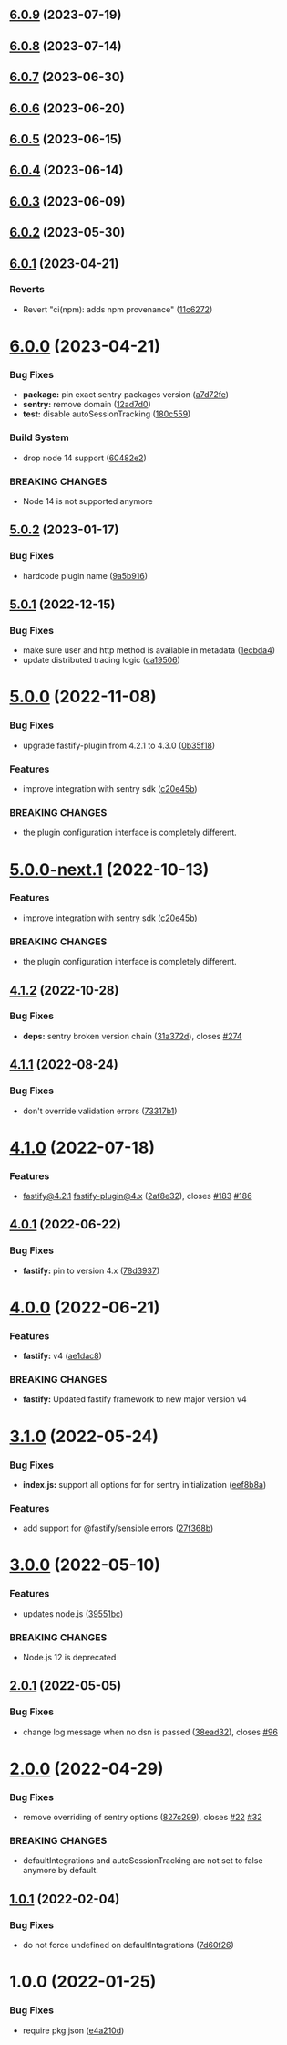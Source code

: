 ## [6.0.9](https://github.com/immobiliare/fastify-sentry/compare/v6.0.8...v6.0.9) (2023-07-19)

## [6.0.8](https://github.com/immobiliare/fastify-sentry/compare/v6.0.7...v6.0.8) (2023-07-14)

## [6.0.7](https://github.com/immobiliare/fastify-sentry/compare/v6.0.6...v6.0.7) (2023-06-30)

## [6.0.6](https://github.com/immobiliare/fastify-sentry/compare/v6.0.5...v6.0.6) (2023-06-20)

## [6.0.5](https://github.com/immobiliare/fastify-sentry/compare/v6.0.4...v6.0.5) (2023-06-15)

## [6.0.4](https://github.com/immobiliare/fastify-sentry/compare/v6.0.3...v6.0.4) (2023-06-14)

## [6.0.3](https://github.com/immobiliare/fastify-sentry/compare/v6.0.2...v6.0.3) (2023-06-09)

## [6.0.2](https://github.com/immobiliare/fastify-sentry/compare/v6.0.1...v6.0.2) (2023-05-30)

## [6.0.1](https://github.com/immobiliare/fastify-sentry/compare/v6.0.0...v6.0.1) (2023-04-21)


### Reverts

* Revert "ci(npm): adds npm provenance" ([11c6272](https://github.com/immobiliare/fastify-sentry/commit/11c62721f27c4c5a25df276b52d42fe72dbeda27))

# [6.0.0](https://github.com/immobiliare/fastify-sentry/compare/v5.0.2...v6.0.0) (2023-04-21)


### Bug Fixes

* **package:** pin exact sentry packages version ([a7d72fe](https://github.com/immobiliare/fastify-sentry/commit/a7d72fedaf06beb5207306f3160fa960f8751ea2))
* **sentry:** remove domain ([12ad7d0](https://github.com/immobiliare/fastify-sentry/commit/12ad7d0f944a2c293e02d98d61f65cf69a6b7cab))
* **test:** disable autoSessionTracking ([180c559](https://github.com/immobiliare/fastify-sentry/commit/180c5597950d190268a2a1e8008d8ba6fcdbd8ef))


### Build System

* drop node 14 support ([60482e2](https://github.com/immobiliare/fastify-sentry/commit/60482e29db28010850decd7b89b5545b409ed0d6))


### BREAKING CHANGES

* Node 14 is not supported anymore

## [5.0.2](https://github.com/immobiliare/fastify-sentry/compare/v5.0.1...v5.0.2) (2023-01-17)


### Bug Fixes

* hardcode plugin name ([9a5b916](https://github.com/immobiliare/fastify-sentry/commit/9a5b91691c3b9249a0926da006bfd66f873a5d1a))

## [5.0.1](https://github.com/immobiliare/fastify-sentry/compare/v5.0.0...v5.0.1) (2022-12-15)


### Bug Fixes

* make sure user and http method is available in metadata ([1ecbda4](https://github.com/immobiliare/fastify-sentry/commit/1ecbda45bef86ebacdc75e0d22fcec7ad8f02a0c))
* update distributed tracing logic ([ca19506](https://github.com/immobiliare/fastify-sentry/commit/ca1950692cf7b0f44c41d1025a34b0f51df829fb))

# [5.0.0](https://github.com/immobiliare/fastify-sentry/compare/v4.1.2...v5.0.0) (2022-11-08)


### Bug Fixes

* upgrade fastify-plugin from 4.2.1 to 4.3.0 ([0b35f18](https://github.com/immobiliare/fastify-sentry/commit/0b35f181ad031f0b47cd8e57e39261637d0f06f7))


### Features

* improve integration with sentry sdk ([c20e45b](https://github.com/immobiliare/fastify-sentry/commit/c20e45b4231645a0a8cbde3569da7051ccaa6ce2))


### BREAKING CHANGES

* the plugin configuration interface is completely different.

# [5.0.0-next.1](https://github.com/immobiliare/fastify-sentry/compare/v4.1.1...v5.0.0-next.1) (2022-10-13)


### Features

* improve integration with sentry sdk ([c20e45b](https://github.com/immobiliare/fastify-sentry/commit/c20e45b4231645a0a8cbde3569da7051ccaa6ce2))


### BREAKING CHANGES

* the plugin configuration interface is completely different.

## [4.1.2](https://github.com/immobiliare/fastify-sentry/compare/v4.1.1...v4.1.2) (2022-10-28)


### Bug Fixes

* **deps:** sentry broken version chain ([31a372d](https://github.com/immobiliare/fastify-sentry/commit/31a372d4f6c6b8584e16536737e977e25df8f741)), closes [#274](https://github.com/immobiliare/fastify-sentry/issues/274)

## [4.1.1](https://github.com/immobiliare/fastify-sentry/compare/v4.1.0...v4.1.1) (2022-08-24)


### Bug Fixes

* don't override validation errors ([73317b1](https://github.com/immobiliare/fastify-sentry/commit/73317b16072b8650f6aa5dac3d0581be7ac6baba))

# [4.1.0](https://github.com/immobiliare/fastify-sentry/compare/v4.0.1...v4.1.0) (2022-07-18)


### Features

* fastify@4.2.1 fastify-plugin@4.x ([2af8e32](https://github.com/immobiliare/fastify-sentry/commit/2af8e32239c249369e32c36ffc73e894fc092cec)), closes [#183](https://github.com/immobiliare/fastify-sentry/issues/183) [#186](https://github.com/immobiliare/fastify-sentry/issues/186)

## [4.0.1](https://github.com/immobiliare/fastify-sentry/compare/v4.0.0...v4.0.1) (2022-06-22)


### Bug Fixes

* **fastify:** pin to version 4.x ([78d3937](https://github.com/immobiliare/fastify-sentry/commit/78d39377615058cc9f9e549ce4e1af60fb67c24e))

# [4.0.0](https://github.com/immobiliare/fastify-sentry/compare/v3.1.0...v4.0.0) (2022-06-21)


### Features

* **fastify:** v4 ([ae1dac8](https://github.com/immobiliare/fastify-sentry/commit/ae1dac8de03a3d9d24ddec6f4186c91ecb79eed5))


### BREAKING CHANGES

* **fastify:** Updated fastify framework to new major version v4

# [3.1.0](https://github.com/immobiliare/fastify-sentry/compare/v3.0.0...v3.1.0) (2022-05-24)


### Bug Fixes

* **index.js:** support all options for for sentry initialization ([eef8b8a](https://github.com/immobiliare/fastify-sentry/commit/eef8b8a7f442c0b524875a258ae41827eeb4f38d))


### Features

* add support for @fastify/sensible errors ([27f368b](https://github.com/immobiliare/fastify-sentry/commit/27f368b84ff92f8f7a38db7fdea2ea181c2e68db))

# [3.0.0](https://github.com/immobiliare/fastify-sentry/compare/v2.0.1...v3.0.0) (2022-05-10)


### Features

* updates node.js ([39551bc](https://github.com/immobiliare/fastify-sentry/commit/39551bc67cc56edd0ce8ab89a280a24b9fc4ffd7))


### BREAKING CHANGES

* Node.js 12 is deprecated

## [2.0.1](https://github.com/immobiliare/fastify-sentry/compare/v2.0.0...v2.0.1) (2022-05-05)


### Bug Fixes

* change log message when no dsn is passed ([38ead32](https://github.com/immobiliare/fastify-sentry/commit/38ead3228c3eac400f4a02b7c9c49a8c1b77e1a6)), closes [#96](https://github.com/immobiliare/fastify-sentry/issues/96)

# [2.0.0](https://github.com/immobiliare/fastify-sentry/compare/v1.0.1...v2.0.0) (2022-04-29)


### Bug Fixes

* remove overriding of sentry options ([827c299](https://github.com/immobiliare/fastify-sentry/commit/827c29941fc0e3811d5bd0c2af63c37db17b879d)), closes [#22](https://github.com/immobiliare/fastify-sentry/issues/22) [#32](https://github.com/immobiliare/fastify-sentry/issues/32)


### BREAKING CHANGES

* defaultIntegrations and autoSessionTracking are not set to false anymore by default.

## [1.0.1](https://github.com/immobiliare/fastify-sentry/compare/v1.0.0...v1.0.1) (2022-02-04)


### Bug Fixes

* do not force undefined on defaultIntagrations ([7d60f26](https://github.com/immobiliare/fastify-sentry/commit/7d60f26b8ed5e90afa5eeac3e1a92d5485dcb462))

# 1.0.0 (2022-01-25)


### Bug Fixes

* require pkg.json ([e4a210d](https://github.com/immobiliare/fastify-sentry/commit/e4a210d35d6e2b2c1af90b831ac6d50506a8222a))
